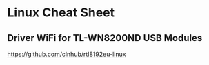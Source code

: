 # Linux Cheat Sheet

## Driver WiFi for TL-WN8200ND USB Modules

https://github.com/clnhub/rtl8192eu-linux
